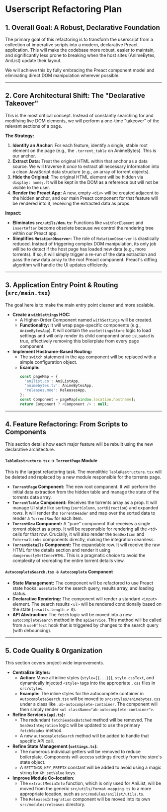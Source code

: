 # Userscript Refactoring Plan

## 1. Overall Goal: A Robust, Declarative Foundation

The primary goal of this refactoring is to transform the userscript from a collection of imperative scripts into a modern, declarative Preact application. This will make the codebase more robust, easier to maintain, and significantly less prone to breaking when the host sites (AnimeBytes, AniList) update their layout.

We will achieve this by fully embracing the Preact component model and eliminating direct DOM manipulation wherever possible.

---

## 2. Core Architectural Shift: The "Declarative Takeover"

This is the most critical concept. Instead of constantly searching for and modifying live DOM elements, we will perform a one-time "takeover" of the relevant sections of a page.

**The Strategy:**

1.  **Identify an Anchor:** For each feature, identify a single, stable root element on the page (e.g., the `.torrent_table` on AnimeBytes). This is our anchor.
2.  **Extract Data:** Treat the original HTML within that anchor as a data source. We will traverse it *once* to extract all necessary information into a clean JavaScript data structure (e.g., an array of torrent objects).
3.  **Hide the Original:** The original HTML element will be hidden via `display: none;`. It will be kept in the DOM as a reference but will not be visible to the user.
4.  **Render the Preact App:** A new, empty `<div>` will be created adjacent to the hidden anchor, and our main Preact component for that feature will be rendered into it, receiving the extracted data as props.

**Impact:**

*   **Eliminates `src/utils/dom.ts`:** Functions like `waitForElement` and `insertAfter` become obsolete because we control the rendering tree within our Preact app.
*   **Simplifies `MutationObserver`:** The role of `MutationObserver` is drastically reduced. Instead of triggering complex DOM manipulation, its only job will be to detect if the host page has loaded new data (e.g., more torrents). If so, it will simply trigger a re-run of the data extraction and pass the new data array to the root Preact component. Preact's diffing algorithm will handle the UI updates efficiently.

---

## 3. Application Entry Point & Routing (`src/main.tsx`)

The goal here is to make the main entry point cleaner and more scalable.

*   **Create a `withSettings` HOC:**
    *   A Higher-Order Component named `withSettings` will be created.
    *   **Functionality:** It will wrap page-specific components (e.g., `AnimeBytesApp`). It will contain the `useSettingsStore` logic to load settings and will only render its child component once `isLoaded` is true, effectively removing this boilerplate from every page component.
*   **Implement Hostname-Based Routing:**
    *   The `switch` statement in the `App` component will be replaced with a simple configuration object.
    *   **Example:**
        ```javascript
        const pageMap = {
          'anilist.co': AniListApp,
          'animebytes.tv': AnimeBytesApp,
          'releases.moe': ReleasesApp,
        };
        const Component = pageMap[window.location.hostname];
        return Component ? <Component /> : null;
        ```

---

## 4. Feature Refactoring: From Scripts to Components

This section details how each major feature will be rebuilt using the new declarative architecture.

#### `TableRestructure.tsx` -> `TorrentPage` Module

This is the largest refactoring task. The monolithic `TableRestructure.tsx` will be deleted and replaced by a new module responsible for the torrents page.

*   **`TorrentPage` Component:** The new root component. It will perform the initial data extraction from the hidden table and manage the state of the torrents data array.
*   **`TorrentTable` Component:** Receives the torrents array as a prop. It will manage UI state like sorting (`sortColumn`, `sortDirection`) and expanded rows. It will render the `TorrentHeader` and map over the sorted data to render a `TorrentRow` for each item.
*   **`TorrentRow` Component:** A "pure" component that receives a single torrent object as a prop. It will be responsible for rendering all the `<td>` cells for that row. Crucially, it will also render the `SeaDexIcon` and `ExternalLinks` components directly, making the integration seamless.
*   **`TorrentDetails` Component:** The expandable row. It will receive the raw HTML for the details section and render it using `dangerouslySetInnerHTML`. This is a pragmatic choice to avoid the complexity of recreating the entire torrent details view.

#### `AutocompleteSearch.tsx` -> `Autocomplete` Component

*   **State Management:** The component will be refactored to use Preact state hooks: `useState` for the search query, results array, and loading status.
*   **Declarative Rendering:** The component will render a standard `<input>` element. The search results `<ul>` will be rendered conditionally based on the state (`results.length > 0`).
*   **API Abstraction:** The `fetch` logic will be moved into a new `autocompleteSearch` method in the `apiService`. This method will be called from a `useEffect` hook that is triggered by changes to the search query (with debouncing).

---

## 5. Code Quality & Organization

This section covers project-wide improvements.

*   **Centralize Styles:**
    *   **Action:** Move all inline styles (`style={{...}}`), `style.cssText`, and dynamically injected `<style>` tags into the appropriate `.css` files in `src/styles`.
    *   **Example:** The inline styles for the autocomplete container in `AutocompleteSearch.tsx` will be moved to `src/styles/animebytes.css` under a class like `.ab-autocomplete-container`. The component will then simply render `<ul className="ab-autocomplete-container">`.
*   **Refine Services (`api.ts`):**
    *   The redundant `fetchSeadexBatched` method will be removed. The `SeaDexIntegration` logic will be updated to use the primary `fetchSeadex` method.
    *   A new `autocompleteSearch` method will be added to handle that specific API call.
*   **Refine State Management (`settings.ts`):**
    *   The numerous individual getters will be removed to reduce boilerplate. Components will access settings directly from the store's state object.
    *   A `SETTINGS_KEY_PREFIX` constant will be added to avoid using a magic string for `GM_setValue` keys.
*   **Improve Module Co-location:**
    *   The `extractMediaInfo` function, which is only used for AniList, will be moved from the generic `src/utils/format-mapping.ts` to a more appropriate location, such as `src/modules/anilist/utils.ts`.
    *   The `ReleasesIntegration` component will be moved into its own `src/modules/releases` directory.
